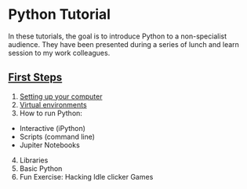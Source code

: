 # Python Tutorial

In these tutorials, the goal is to introduce Python to a non-specialist audience. They have been presented during a series of lunch and learn session to my work colleagues.

## [First Steps](01-FirstSteps/README.md)
1. [Setting up your computer](01-FirstSteps/Preparation.md)
2. [Virtual environments](01-FirstSteps/VirtualEnvironments.md)
3. How to run Python:
  * Interactive (iPython)
  * Scripts (command line)
  * Jupiter Notebooks
4. Libraries
5. Basic Python
6. Fun Exercise: Hacking Idle clicker Games